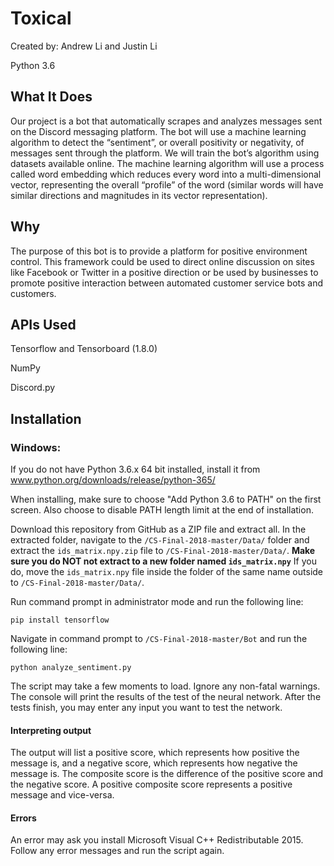 # Toxical

Created by: Andrew Li and Justin Li

Python 3.6

## What It Does
Our project is a bot that automatically scrapes and analyzes messages sent on the Discord messaging platform. The bot 
will use a machine learning algorithm to detect the “sentiment”, or overall positivity or negativity, of messages sent 
through the platform. We will train the bot’s algorithm using datasets available online. The machine learning algorithm 
will use a process called word embedding which reduces every word into a multi-dimensional vector, representing the 
overall “profile” of the word (similar words will have similar directions and magnitudes in its vector representation). 

## Why
The purpose of this bot is to provide a platform for positive environment control. This framework could be used to 
direct online discussion on sites like Facebook or Twitter in a positive direction or be used by businesses to promote 
positive interaction between automated customer service bots and customers.

## APIs Used
Tensorflow and Tensorboard (1.8.0)

NumPy

Discord.py

## Installation

### Windows:
If you do not have Python 3.6.x 64 bit installed, install it from www.python.org/downloads/release/python-365/

When installing, make sure to choose "Add Python 3.6 to PATH" on the first screen. Also choose to disable PATH length 
limit at the end of installation.

Download this repository from GitHub as a ZIP file and extract all. In the extracted folder, navigate to the 
`/CS-Final-2018-master/Data/` folder and extract the `ids_matrix.npy.zip` file to `/CS-Final-2018-master/Data/`. 
**Make sure you do NOT not extract to a new folder named `ids_matrix.npy`** If you do, move the `ids_matrix.npy` file 
inside the folder of the same name outside to `/CS-Final-2018-master/Data/`.

Run command prompt in administrator mode and run the following line:

```pip install tensorflow```

Navigate in command prompt to `/CS-Final-2018-master/Bot` and run the following line:

```python analyze_sentiment.py```

The script may take a few moments to load. Ignore any non-fatal warnings. The console will print the results of the test
of the neural network. After the tests finish, you may enter any input you want to test the network.

#### Interpreting output
The output will list a positive score, which represents how positive the message is, and a negative score, which 
represents how negative the message is. The composite score is the difference of the positive score and the negative
score. A positive composite score represents a positive message and vice-versa.

#### Errors
An error may ask you install Microsoft Visual C++ Redistributable 2015. Follow any error messages and run the script
again.
